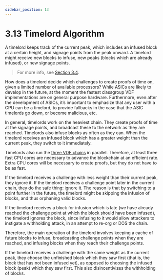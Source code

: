 ```yaml
---
sidebar_position: 13
---
```


# 3.13 Timelord Algorithm

A timelord keeps track of the current peak, which includes an infused block at a certain height, and signage points from the peak onward. A timelord might receive new blocks to infuse, new peaks (blocks which are already infused), or new signage points. 

>For more info, see [Section 3.4](/docs/03consensus/challenges "Section 3.4: Challenges").

How does a timelord decide which challenges to create proofs of time on, given a limited number of available processors? While ASICs are likely to develop in the future, at the moment the fastest classgroup VDF implementations are on general purpose hardware. Furthermore, even after the development of ASICs, it’s important to emphasize that any user with a CPU can be a timelord, to provide fallbacks in the case that the ASIC timelords go down, or become malicious, etc. 

In general, timelords work on the heaviest chain. They create proofs of time at the signage points, and broadcast these to the network as they are reached. Timelords also infuse blocks as often as they can. When the timelord receives an infused block which has a greater weight than the current peak, they switch to it immediately. 

Timelords also run the [three VDF chains](/docs/03consensus/three_vdf_chains "Section 3.8: Three VDF Chains") in parallel. Therefore, at least three fast CPU cores are necessary to advance the blockchain at an efficient rate. Extra CPU cores will be necessary to create proofs, but they do not have to be as fast.

If the timelord receives a challenge with less weight than their current peak, they ignore it. If the timelord receives a challenge point later in the current chain, they do the safe thing: ignore it. The reason is that by switching to a point further in the future, the timelord might be skipping the infusion of blocks, and thus orphaning valid blocks. 

If the timelord receives a block for infusion which is late (we have already reached the challenge point at which the block should have been infused), the timelord ignores the block, since infusing to it would allow attackers to instigate a withholding attack, in an attempt to re-org or DOS the chain.

Therefore, the main operation of the timelord involves keeping a cache of future blocks to infuse, broadcasting challenge points when they are reached, and infusing blocks when they reach their challenge points.

If the timelord receives a challenge with the same weight as the current peak, they choose the unfinished block which they saw first (that is, the block that has not been infused yet), as opposed to choosing the infused block (peak) which they saw first. This also disincentivizes the withholding of blocks.
